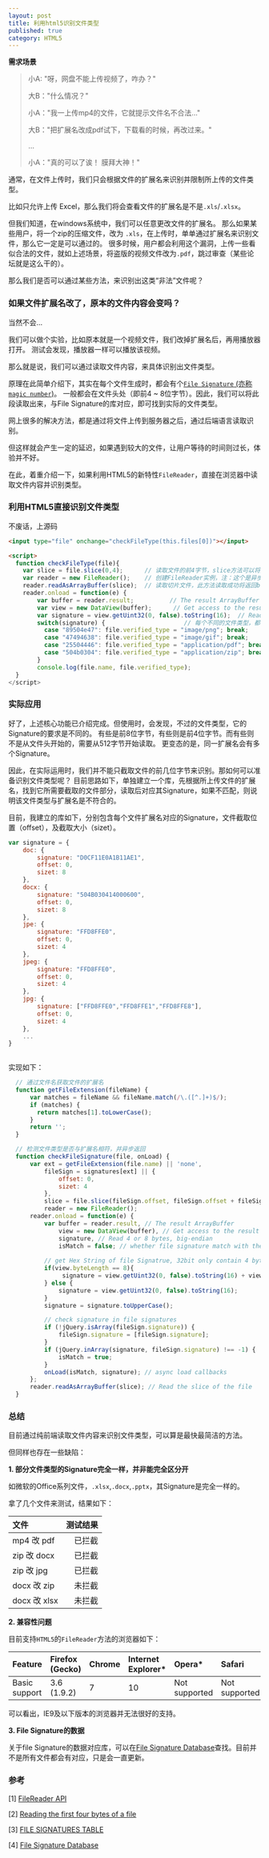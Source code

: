 ```yaml
---
layout: post
title: 利用html5识别文件类型
published: true
category: HTML5
---
```


**需求场景**  

> 小A: "呀，网盘不能上传视频了，咋办？"
> 
> 大B："什么情况？"
> 
> 小A："我一上传mp4的文件，它就提示文件名不合法..."
> 
> 大B："把扩展名改成pdf试下，下载看的时候，再改过来。"
> 
> ...
> 
> 小A："真的可以了诶！ 膜拜大神！"


通常，在文件上传时，我们只会根据文件的扩展名来识别并限制所上传的文件类型。 

比如只允许上传 Excel，那么我们将会查看文件的扩展名是不是`.xls`/`.xlsx`。

但我们知道，在windows系统中，我们可以任意更改文件的扩展名。 那么如果某些用户，将一个zip的压缩文件，改为 `.xls`，在上传时，单单通过扩展名来识别文件，那么它一定是可以通过的。
很多时候，用户都会利用这个漏洞，上传一些看似合法的文件，就如上述场景，将盗版的视频文件改为`.pdf`，跳过审查（某些论坛就是这么干的）。

那么我们是否可以通过某些方法，来识别出这类“非法”文件呢？

### 如果文件扩展名改了，原本的文件内容会变吗？

当然不会...

我们可以做个实验，比如原本就是一个视频文件，我们改掉扩展名后，再用播放器打开。 测试会发现，播放器一样可以播放该视频。

那么就是说，我们可以通过读取文件内容，来具体识别出文件类型。 

原理在此简单介绍下，其实在每个文件生成时，都会有个[`File Signature` (亦称`magic number`)](http://www.garykessler.net/library/file_sigs.html)。 一般都会在文件头处（即前4 ~ 8位字节）。因此，我们可以将此段读取出来，与File Signature的库对应，即可找到实际的文件类型。

网上很多的解决方法，都是通过将文件上传到服务器之后，通过后端语言读取识别。 

但这样就会产生一定的延迟，如果遇到较大的文件，让用户等待的时间则过长，体验并不好。

在此，着重介绍一下，如果利用HTML5的新特性`FileReader`，直接在浏览器中读取文件内容并识别类型。

### 利用HTML5直接识别文件类型

不废话，上源码

```html
<input type="file" onchange="checkFileType(this.files[0])"></input>

<script>
  function checkFileType(file){
    var slice = file.slice(0,4);      // 读取文件的前4字节，slice方法可以将文件切片
    var reader = new FileReader();    // 创建FileReader实例，注：这个是异步的，可以想象成ajax，只不过读的是文件系统，而不是远程服务器
    reader.readAsArrayBuffer(slice);  // 读取切片文件，此方法读取成功将返回blob格式
    reader.onload = function(e) {
        var buffer = reader.result;          // The result ArrayBuffer
        var view = new DataView(buffer);      // Get access to the result bytes
        var signature = view.getUint32(0, false).toString(16);  // Read 4 bytes, big-endian，return hex string
        switch(signature) {                      // 每个不同的文件类型，都会对应一个唯一的16进制字节串
          case "89504e47": file.verified_type = "image/png"; break;
          case "47494638": file.verified_type = "image/gif"; break;
          case "25504446": file.verified_type = "application/pdf"; break;
          case "504b0304": file.verified_type = "application/zip"; break;
        }
        console.log(file.name, file.verified_type);
  }
</script>
```

### 实际应用

好了，上述核心功能已介绍完成。但使用时，会发现，不过的文件类型，它的Signature的要求是不同的。 
有些是前8位字节，有些则是前4位字节。而有些则不是从文件头开始的，需要从512字节开始读取。
更变态的是，同一扩展名会有多个Signature。

因此，在实际运用时，我们并不能只截取文件的前几位字节来识别。那如何可以准备识别文件类型呢？
目前思路如下，单独建立一个库，先根据所上传文件的扩展名，找到它所需要截取的文件部分，读取后对应其Signature，如果不匹配，则说明该文件类型与扩展名是不符合的。

目前，我建立的库如下，分别包含每个文件扩展名对应的Signature，文件截取位置（offset），及截取大小（sizet）。

```javascript
var signature = {
    doc: {
        signature: "D0CF11E0A1B11AE1",
        offset: 0,
        sizet: 8
    },
    docx: {
        signature: "504B030414000600",
        offset: 0,
        sizet: 8
    },
    jpe: {
        signature: "FFD8FFE0",
        offset: 0,
        sizet: 4
    },
    jpeg: {
        signature: "FFD8FFE0",
        offset: 0,
        sizet: 4
    },
    jpg: {
        signature: ["FFD8FFE0","FFD8FFE1","FFD8FFE8"],
        offset: 0,
        sizet: 4
    },
    ...
}
    

```

实现如下：

```javascript
  // 通过文件名获取文件的扩展名
  function getFileExtension(fileName) {
      var matches = fileName && fileName.match(/\.([^.]+)$/);
      if (matches) {
        return matches[1].toLowerCase();
      }
      return '';
  }

  // 检测文件类型是否与扩展名相符，并异步返回
  function checkFileSignature(file, onLoad) {
      var ext = getFileExtension(file.name) || 'none',
          fileSign = signatures[ext] || {
              offset: 0,
              sizet: 4
          },
          slice = file.slice(fileSign.offset, fileSign.offset + fileSign.sizet), // slice file from offset to sizet
          reader = new FileReader();
      reader.onload = function(e) {
          var buffer = reader.result, // The result ArrayBuffer
              view = new DataView(buffer), // Get access to the result bytes
              signature, // Read 4 or 8 bytes, big-endian
              isMatch = false; // whether file signature match with the source file type
          
          // get Hex String of file Signatrue, 32bit only contain 4 bytes
          if(view.byteLength == 8){
               signature = view.getUint32(0, false).toString(16) + view.getUint32(4, false).toString(16);
          } else {
              signature = view.getUint32(0, false).toString(16);
          }
          signature = signature.toUpperCase();

          // check signature in file signatures
          if (!jQuery.isArray(fileSign.signature)) {
              fileSign.signature = [fileSign.signature];
          }
          if (jQuery.inArray(signature, fileSign.signature) !== -1) {
              isMatch = true;
          }
          onLoad(isMatch, signature); // async load callbacks
      };
      reader.readAsArrayBuffer(slice); // Read the slice of the file
  }
```

### 总结

目前通过纯前端读取文件内容来识别文件类型，可以算是最快最简洁的方法。

但同样也存在一些缺陷：

**1. 部分文件类型的Signature完全一样，并非能完全区分开**

如微软的Office系列文件，`.xlsx`,`.docx`,`.pptx`，其Signature是完全一样的。

拿了几个文件来测试，结果如下：

| 文件      |    测试结果 |
| :-------- | --------:|
| mp4 改 pdf   | 已拦截 |
| zip 改 docx  | 已拦截 |
| zip 改 jpg   | 已拦截 |
| docx 改 zip  | 未拦截 |
| docx 改 xlsx | 未拦截 |

**2. 兼容性问题**

目前支持`HTML5`的`FileReader`方法的浏览器如下：

| Feature   | Firefox (Gecko) | Chrome | Internet Explorer* | Opera* | Safari |
| :-------- | :-------------- | :----- | :----------------- | :----- | :----- |
| Basic support | 3.6 (1.9.2) | 7 | 10 | Not supported | Not supported |

可以看出，IE9及以下版本的浏览器并无法很好的支持。

**3. File Signature的数据**

关于file Signature的数据对应库，可以在[File Signature Database](www.filesignatures.net)查找。目前并不是所有文件都会有对应，只是会一直更新。

### 参考

[1] [FileReader API](https://developer.mozilla.org/zh-CN/docs/Web/API/FileReader)

[2] [Reading the first four bytes of a file](https://www.inkling.com/read/javascript-definitive-guide-david-flanagan-6th/chapter-22/reading-the-first-four-bytes-of)

[3] [FILE SIGNATURES TABLE](http://www.garykessler.net/library/file_sigs.html)

[4] [File Signature Database](http://www.filesignatures.net)
